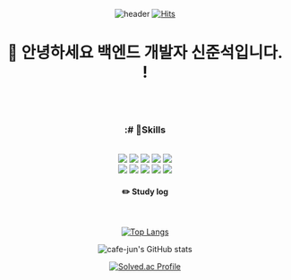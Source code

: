 
<div align="center"> 


![header](https://capsule-render.vercel.app/api?type=cylinder&color=000000&height=150&section=header&text=cafe-jun&fontColor=ffffff&fontSize=70&animation=fadeIn&fontAlignY=55&desc=%20&descAlignY=62&descAlign=62)
[![Hits](https://hits.seeyoufarm.com/api/count/incr/badge.svg?url=https%3A%2F%2Fgithub.com%2Fgjbae1212%2Fhit-counter)](https://hits.seeyoufarm.com)                    
  
#  :wave: 안녕하세요 백엔드 개발자 신준석입니다. !

  
 <br/>
 <br/>
  
###  :# 💪Skills

  
 <br/>
  
<img src="https://img.shields.io/badge/JAVA-007396?style=for-the-badge&logo=Java&logoColor=white">
<img src="https://img.shields.io/badge/JavaScript-F7DF1E?style=for-the-badge&logo=JavaScript&logoColor=white">
<img src="https://img.shields.io/badge/Spring-6DB33F?style=for-the-badge&logo=Spring&logoColor=white">
<img src="https://img.shields.io/badge/HTML5-E34F26?style=for-the-badge&logo=HTML5&logoColor=white">
<img src="https://img.shields.io/badge/CSS3-1572B6?style=for-the-badge&logo=CSS3&logoColor=white"> <br>
<img src="https://img.shields.io/badge/MySQL-4479A1?style=for-the-badge&logo=MySQL&logoColor=white">
<img src="https://img.shields.io/badge/Oracle-F80000?style=for-the-badge&logo=Oracle&logoColor=white"> 
<img src="https://img.shields.io/badge/aws-232F3E?style=for-the-badge&logo=Amazon aws&logoColor=white">
<img src="https://img.shields.io/badge/github-181717?style=for-the-badge&logo=github&logoColor=white">
<img src="https://img.shields.io/badge/VSCode-007ACC?style=for-the-badge&logo=VisualStudioCode&logoColor=white">
 
   <br/>
 
#### :pencil2: Study log
 
  <br/>
  
[![Top Langs](https://github-readme-stats.vercel.app/api/top-langs/?username=cafe-jun&layout=compact)](https://github.com/anuraghazra/github-readme-stats)

![cafe-jun's GitHub stats](https://github-readme-stats.vercel.app/api?username=cafe-jun&show_icons=true&theme=transparent)
<!--  
[![Velog's GitHub stats](https://velog-readme-stats.vercel.app/api?name=somm&color=dark)](https://velog.io/@somm)
-->

[![Solved.ac Profile](http://mazassumnida.wtf/api/v2/generate_badge?boj=jsshin)](https://solved.ac/jsshin/)
</div>

<!--
**cafe-jun/cafe-jun** is a ✨ _special_ ✨ repository because its `README.md` (this file) appears on your GitHub profile.

Here are some ideas to get you started:

- 🔭 I’m currently working on ...
- 🌱 I’m currently learning ...
- 👯 I’m looking to collaborate on ...
- 🤔 I’m looking for help with ...
- 💬 Ask me about ...
- 📫 How to reach me: ...
- 😄 Pronouns: ...
- ⚡ Fun fact: ...
-->
